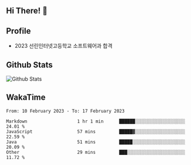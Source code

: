 ## Hi There! 👋

## Profile

-   2023 선린인터넷고등학교 소프트웨어과 합격

## Github Stats

![Github Stats](https://github-readme-stats.vercel.app/api/top-langs/?username=NY0510&theme=tokyonight&hide_border=true&layout=compact)

## WakaTime

<!--START_SECTION:waka-->

```text
From: 10 February 2023 - To: 17 February 2023

Markdown                   1 hr 1 min      ██████░░░░░░░░░░░░░░░░░░░   24.01 %
JavaScript                 57 mins         █████▓░░░░░░░░░░░░░░░░░░░   22.59 %
Java                       51 mins         █████░░░░░░░░░░░░░░░░░░░░   20.09 %
Other                      29 mins         ███░░░░░░░░░░░░░░░░░░░░░░   11.72 %
```

<!--END_SECTION:waka-->
